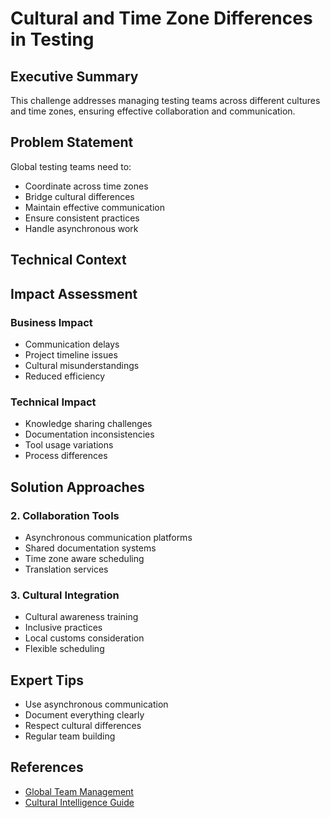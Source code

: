 # Cultural and Time Zone Differences in Testing

<ChallengeDifficulty :rating="3" />
<TimeEstimate time="Ongoing" />

## Executive Summary
This challenge addresses managing testing teams across different cultures and time zones, ensuring effective collaboration and communication.

## Problem Statement
Global testing teams need to:
- Coordinate across time zones
- Bridge cultural differences
- Maintain effective communication
- Ensure consistent practices
- Handle asynchronous work

## Technical Context


## Impact Assessment
### Business Impact
- Communication delays
- Project timeline issues
- Cultural misunderstandings
- Reduced efficiency

### Technical Impact
- Knowledge sharing challenges
- Documentation inconsistencies
- Tool usage variations
- Process differences

## Solution Approaches



### 2. Collaboration Tools
- Asynchronous communication platforms
- Shared documentation systems
- Time zone aware scheduling
- Translation services

### 3. Cultural Integration
- Cultural awareness training
- Inclusive practices
- Local customs consideration
- Flexible scheduling

## Expert Tips
- Use asynchronous communication
- Document everything clearly
- Respect cultural differences
- Regular team building

## References
- [Global Team Management](https://example.com/global-teams)
- [Cultural Intelligence Guide](https://example.com/cultural-intelligence)